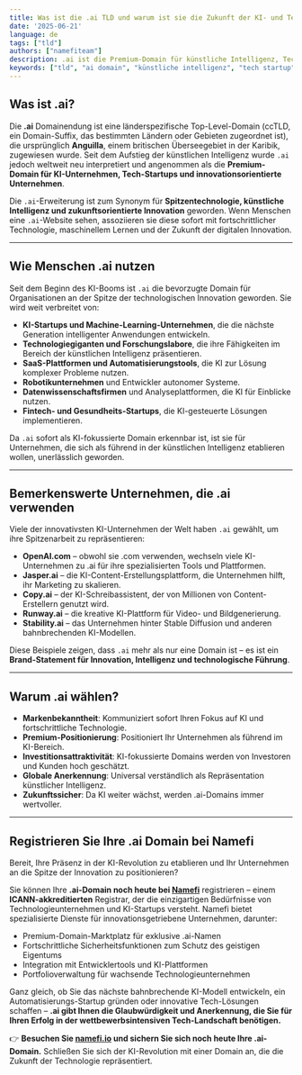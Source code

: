 ```yaml
---
title: Was ist die .ai TLD und warum ist sie die Zukunft der KI- und Tech-Domains?
date: '2025-06-21'
language: de
tags: ["tld"]
authors: ["namefiteam"]
description: .ai ist die Premium-Domain für künstliche Intelligenz, Tech-Startups und Innovation. Erfahren Sie, warum sie zur ersten Wahl für KI-Unternehmen und Tech-Unternehmer wird.
keywords: ["tld", "ai domain", "künstliche intelligenz", "tech startup", "innovation", "maschinenlernen"]
---
```



## **Was ist .ai?**

Die **.ai** Domainendung ist eine länderspezifische Top-Level-Domain (ccTLD, ein Domain-Suffix, das bestimmten Ländern oder Gebieten zugeordnet ist), die ursprünglich **Anguilla**, einem britischen Überseegebiet in der Karibik, zugewiesen wurde. Seit dem Aufstieg der künstlichen Intelligenz wurde `.ai` jedoch weltweit neu interpretiert und angenommen als die **Premium-Domain für KI-Unternehmen, Tech-Startups und innovationsorientierte Unternehmen**.

Die `.ai`-Erweiterung ist zum Synonym für **Spitzentechnologie, künstliche Intelligenz und zukunftsorientierte Innovation** geworden. Wenn Menschen eine `.ai`-Website sehen, assoziieren sie diese sofort mit fortschrittlicher Technologie, maschinellem Lernen und der Zukunft der digitalen Innovation.

---

## **Wie Menschen .ai nutzen**

Seit dem Beginn des KI-Booms ist `.ai` die bevorzugte Domain für Organisationen an der Spitze der technologischen Innovation geworden. Sie wird weit verbreitet von:

*   **KI-Startups und Machine-Learning-Unternehmen**, die die nächste Generation intelligenter Anwendungen entwickeln.
*   **Technologiegiganten und Forschungslabore**, die ihre Fähigkeiten im Bereich der künstlichen Intelligenz präsentieren.
*   **SaaS-Plattformen und Automatisierungstools**, die KI zur Lösung komplexer Probleme nutzen.
*   **Robotikunternehmen** und Entwickler autonomer Systeme.
*   **Datenwissenschaftsfirmen** und Analyseplattformen, die KI für Einblicke nutzen.
*   **Fintech- und Gesundheits-Startups**, die KI-gesteuerte Lösungen implementieren.

Da `.ai` sofort als KI-fokussierte Domain erkennbar ist, ist sie für Unternehmen, die sich als führend in der künstlichen Intelligenz etablieren wollen, unerlässlich geworden.

---

## **Bemerkenswerte Unternehmen, die .ai verwenden**

Viele der innovativsten KI-Unternehmen der Welt haben `.ai` gewählt, um ihre Spitzenarbeit zu repräsentieren:

*   **OpenAI.com** – obwohl sie .com verwenden, wechseln viele KI-Unternehmen zu .ai für ihre spezialisierten Tools und Plattformen.
*   **Jasper.ai** – die KI-Content-Erstellungsplattform, die Unternehmen hilft, ihr Marketing zu skalieren.
*   **Copy.ai** – der KI-Schreibassistent, der von Millionen von Content-Erstellern genutzt wird.
*   **Runway.ai** – die kreative KI-Plattform für Video- und Bildgenerierung.
*   **Stability.ai** – das Unternehmen hinter Stable Diffusion und anderen bahnbrechenden KI-Modellen.

Diese Beispiele zeigen, dass `.ai` mehr als nur eine Domain ist – es ist ein **Brand-Statement für Innovation, Intelligenz und technologische Führung**.

---

## **Warum .ai wählen?**

*   **Markenbekanntheit**: Kommuniziert sofort Ihren Fokus auf KI und fortschrittliche Technologie.
*   **Premium-Positionierung**: Positioniert Ihr Unternehmen als führend im KI-Bereich.
*   **Investitionsattraktivität**: KI-fokussierte Domains werden von Investoren und Kunden hoch geschätzt.
*   **Globale Anerkennung**: Universal verständlich als Repräsentation künstlicher Intelligenz.
*   **Zukunftssicher**: Da KI weiter wächst, werden .ai-Domains immer wertvoller.

---

## **Registrieren Sie Ihre .ai Domain bei Namefi**

Bereit, Ihre Präsenz in der KI-Revolution zu etablieren und Ihr Unternehmen an die Spitze der Innovation zu positionieren?

Sie können Ihre **.ai-Domain noch heute bei [Namefi](https://namefi.io)** registrieren – einem **ICANN-akkreditierten** Registrar, der die einzigartigen Bedürfnisse von Technologieunternehmen und KI-Startups versteht. Namefi bietet spezialisierte Dienste für innovationsgetriebene Unternehmen, darunter:

*   Premium-Domain-Marktplatz für exklusive .ai-Namen
*   Fortschrittliche Sicherheitsfunktionen zum Schutz des geistigen Eigentums
*   Integration mit Entwicklertools und KI-Plattformen
*   Portfolioverwaltung für wachsende Technologieunternehmen

Ganz gleich, ob Sie das nächste bahnbrechende KI-Modell entwickeln, ein Automatisierungs-Startup gründen oder innovative Tech-Lösungen schaffen – **.ai gibt Ihnen die Glaubwürdigkeit und Anerkennung, die Sie für Ihren Erfolg in der wettbewerbsintensiven Tech-Landschaft benötigen.**

👉 **Besuchen Sie [namefi.io](https://namefi.io) und sichern Sie sich noch heute Ihre .ai-Domain.**
Schließen Sie sich der KI-Revolution mit einer Domain an, die die Zukunft der Technologie repräsentiert.